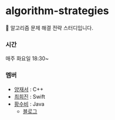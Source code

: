 # algorithm-strategies
🤖 알고리즘 문제 해결 전략 스터디입니다.

### 시간
매주 화요일 18:30~
  
### 멤버
- [양재서](https://github.com/psychology50) : C++
- [최희진](https://github.com/heejinnn) : Swift
- [황수비](https://github.com/subihawng) : Java
  + [블로그](https://velog.io/@super-hwang)

